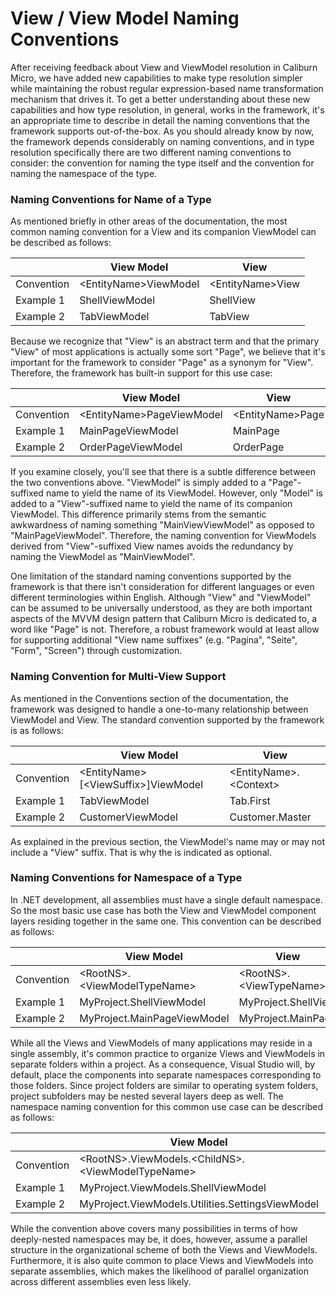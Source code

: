 # View / View Model Naming Conventions

After receiving feedback about View and ViewModel resolution in Caliburn Micro, we have added new capabilities to make type resolution simpler while maintaining the robust regular expression-based name transformation mechanism that drives it. To get a better understanding about these new capabilities and how type resolution, in general, works in the framework, it's an appropriate time to describe in detail the naming conventions that the framework supports out-of-the-box. As you should already know by now, the framework depends considerably on naming conventions, and in type resolution specifically there are two different naming conventions to consider: the convention for naming the type itself and the convention for naming the namespace of the type.

### Naming Conventions for Name of a Type

As mentioned briefly in other areas of the documentation, the most common naming convention for a View and its companion ViewModel can be described as follows:

| &nbsp; | View Model | View |
|-|------------|------|
| Convention | &lt;EntityName&gt;ViewModel | &lt;EntityName&gt;View |
| Example 1 | ShellViewModel | ShellView |
| Example 2 | TabViewModel | TabView |

Because we recognize that "View" is an abstract term and that the primary "View" of most applications is actually some sort "Page", we believe that it's important for the framework to consider "Page" as a synonym for "View". Therefore, the framework has built-in support for this use case:

| &nbsp; | View Model | View |
|-|------------|------|
| Convention | &lt;EntityName&gt;PageViewModel | &lt;EntityName&gt;Page |
| Example 1 | MainPageViewModel | MainPage |
| Example 2 | OrderPageViewModel | OrderPage |

If you examine closely, you'll see that there is a subtle difference between the two conventions above. "ViewModel" is simply added to a "Page"-suffixed name to yield the name of its ViewModel. However, only "Model" is added to a "View"-suffixed name to yield the name of its companion ViewModel. This difference primarily stems from the semantic awkwardness of naming something "MainViewViewModel" as opposed to "MainPageViewModel". Therefore, the naming convention for ViewModels derived from "View"-suffixed View names avoids the redundancy by naming the ViewModel as "MainViewModel".

One limitation of the standard naming conventions supported by the framework is that there isn't consideration for different languages or even different terminologies within English. Although "View" and "ViewModel" can be assumed to be universally understood, as they are both important aspects of the MVVM design pattern that Caliburn Micro is dedicated to, a word like "Page" is not. Therefore, a robust framework would at least allow for supporting additional "View name suffixes" (e.g. "Pagina", "Seite", "Form", "Screen") through customization.

### Naming Convention for Multi-View Support

As mentioned in the Conventions section of the documentation, the framework was designed to handle a one-to-many relationship between ViewModel and View. The standard convention supported by the framework is as follows:

| &nbsp; | View Model | View |
|-|------------|------|
| Convention | &lt;EntityName&gt;[&lt;ViewSuffix&gt;]ViewModel | &lt;EntityName&gt;.&lt;Context&gt; |
| Example 1 | TabViewModel | Tab.First |
| Example 2 | CustomerViewModel | Customer.Master |

As explained in the previous section, the ViewModel's name may or may not include a "View" suffix. That is why the <ViewSuffix> is indicated as optional.

### Naming Conventions for Namespace of a Type

In .NET development, all assemblies must have a single default namespace. So the most basic use case has both the View and ViewModel component layers residing together in the same one. This convention can be described as follows:

| &nbsp; | View Model | View |
|-|------------|------|
| Convention | &lt;RootNS&gt;.&lt;ViewModelTypeName&gt; | &lt;RootNS&gt;.&lt;ViewTypeName&gt; |
| Example 1 | MyProject.ShellViewModel | MyProject.ShellView |
| Example 2 | MyProject.MainPageViewModel | MyProject.MainPage |

While all the Views and ViewModels of many applications may reside in a single assembly, it's common practice to organize Views and ViewModels in separate folders within a project. As a consequence, Visual Studio will, by default, place the components into separate namespaces corresponding to those folders. Since project folders are similar to operating system folders, project subfolders may be nested several layers deep as well. The namespace naming convention for this common use case can be described as follows:

| &nbsp; | View Model | View |
|-|------------|------|
| Convention | &lt;RootNS&gt;.ViewModels.&lt;ChildNS&gt;.&lt;ViewModelTypeName&gt; | &lt;RootNS&gt;.Views.&lt;ChildNS&gt;.&lt;ViewTypeName&gt; |
| Example 1 | MyProject.ViewModels.ShellViewModel | MyProject.Views.ShellView |
| Example 2 | MyProject.ViewModels.Utilities.SettingsViewModel | MyPoject.Views.Utitlities.SettingsView |

While the convention above covers many possibilities in terms of how deeply-nested namespaces may be, it does, however, assume a parallel structure in the organizational scheme of both the Views and ViewModels. Furthermore, it is also quite common to place Views and ViewModels into separate assemblies, which makes the likelihood of parallel organization across different assemblies even less likely.
